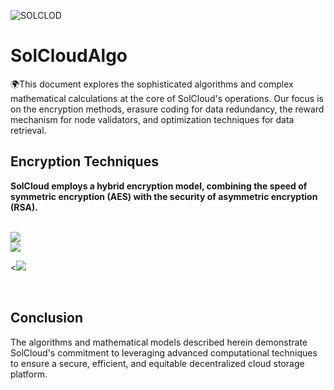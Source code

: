 ![SOLCLOD](https://github.com/SolCLoudStorage/SolCloudAlgo/assets/164239495/ea2132f5-7f81-4ecd-97f0-bad9f4394dfd)

# SolCloudAlgo
🌍This document explores the sophisticated algorithms and complex mathematical calculations at the core of SolCloud's operations. 
Our focus is on the encryption methods, erasure coding for data redundancy, the reward mechanism for node validators, and optimization techniques for data retrieval.

<h2><b>Encryption Techniques</b></h2>
<p><b>SolCloud employs a hybrid encryption model, combining the speed of symmetric encryption (AES) with the security of asymmetric encryption (RSA).</b></p>
<br>


<img src="https://i.ibb.co/V3nyDTH/equazione-1.png" border="0">



<br>


<img src="https://i.ibb.co/J35JXjP/equazione2.png" border="0">

<br>

<<img src='https://i.postimg.cc/R69Pfp2R/equazione-3.png' border='0'/>

<br>


<h2><b>Conclusion</b></h2>
<p>The algorithms and mathematical models described herein demonstrate SolCloud's commitment to leveraging advanced computational techniques to ensure a secure, efficient, and equitable decentralized cloud storage platform.</p>





